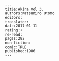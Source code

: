 
    ---
    title:Akira Vol 3.
    authors:Katsuhiro Otomo
    editors:
    translator:
    date:2017-01-11
    rating:+
    re-read:
    pages:282
    non-fiction:
    comic:TRUE
    published:1986
    ---

    
